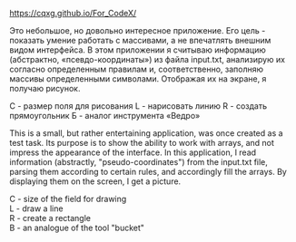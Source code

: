 https://cqxg.github.io/For_CodeX/

Это небольшое, но довольно интересное приложение.
Его цель - показать умение работать с массивами, а не впечатлять внешним видом интерфейса.
В этом приложении я считываю информацию (абстрактно, «псевдо-координаты») из файла input.txt, анализирую их согласно определенным правилам и, соответственно, заполняю массивы определенными символами. Отображая их на экране, я получаю рисунок.

C - размер поля для рисования
L - нарисовать линию
R - создать прямоугольник
Б - аналог инструмента «Ведро»
  
This is a small, but rather entertaining application, was once created as a test task.
Its purpose is to show the ability to work with arrays, and not impress the appearance of the interface.
In this application, I read information (abstractly, "pseudo-coordinates") from the input.txt file, parsing them according to certain rules, and accordingly fill the arrays. By displaying them on the screen, I get a picture.

C - size of the field for drawing  
L - draw a line  
R - create a rectangle  
B - an analogue of the tool "bucket"  
